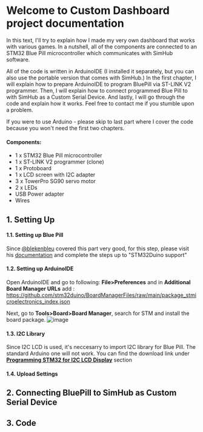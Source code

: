 # Welcome to Custom Dashboard project documentation

In this text, I'll try to explain how I made my very own dashboard that works with various games.
In a nutshell, all of the components are connected to an STM32 Blue Pill microcontroller which communicates with SimHub software.

All of the code is written in ArduinoIDE (I installed it separately, but you can also use the portable version that comes with SimHub.) In the first chapter, 
I will explain how to prepare ArduinoIDE to program BluePill via ST-LINK V2 programmer. Then, I will explain how to connect programmed Blue Pill to with SimHub as 
a Custom Serial Device. And lastly, I will go through the code and explain how it works.
Feel free to contact me if you stumble upon a problem.

 
If you were to use Arduino - please skip to last part where I cover the code because you won't need the first two chapters. 

#### Components:
<ul>
<li>1 x STM32 Blue Pill microcontroller
<li>1 x ST-LINK V2 programmer (clone)
<li>1 x Protoboard
<li>1 x LCD screen with I2C adapter
<li>3 x TowerPro SG90 servo motor
<li>2 x LEDs
<li>USB Power adapter
<li>Wires
</ul>

## 1. Setting Up
#### 1.1. Setting up Blue Pill
Since [@blekenbleu](https://github.com/blekenbleu) covered this part very good, for this step, please visit his [documentation](https://blekenbleu.github.io/Arduino/) and complete the steps up to "STM32Duino support"

#### 1.2. Setting up ArduinoIDE
Open ArduinoIDE and go to following: **File>Preferences** and in **Additional Board Manager URLs** add : 
<https://github.com/stm32duino/BoardManagerFiles/raw/main/package_stmicroelectronics_index.json>

Next, go to **Tools>Board>Board Manager**, search for STM and install the board package.
![image](https://user-images.githubusercontent.com/49985928/196671758-add1b725-af16-4b7e-b324-cd4fd8b897aa.png)

#### 1.3. I2C Library
Since I2C LCD is used, it's neccesarry to import I2C library for Blue Pill. The standard Arduino one will not work. 
You can find the download link under [**Programming STM32 for I2C LCD Display**](https://www.electronicshub.org/interfacing-i2c-lcd-with-stm32f103c8t6/)  section

#### 1.4. Upload Settings


## 2. Connecting BluePill to SimHub as Custom Serial Device

## 3. Code
